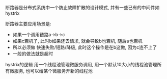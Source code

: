 断路器是分布式系统中一个防止故障扩散的设计模式, 并有一些已有的中间件如hystrix

断路器主要应用场景是:
- 如果一个调用链路a->b->c
- 如果c宕机了, 此时b如果还去请求, 就会导致b也宕机, 随后a也宕机
- 所以必须做 快速失败/短路/降级, 此时这个操作是在b这做, 因为c连不上了
- 一般的做法就是超时

hystrix的逻辑
用一个线程池管理微服务调用, 用一个默认10大小的线程池管理所有微服务, 也可以给某个微服务开新的线程池